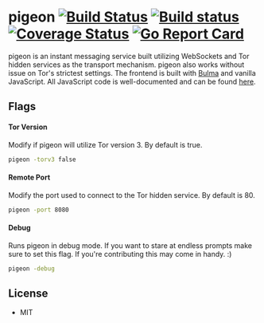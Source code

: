 # pigeon [![Build Status](https://github.com/ciehanski/pigeon/workflows/build/badge.svg)](https://github.com/ciehanski/pigeon/actions) [![Build status](https://ci.appveyor.com/api/projects/status/c69cpo8syshw7xlj?svg=true)](https://ci.appveyor.com/project/ciehanski/pigeon) [![Coverage Status](https://coveralls.io/repos/github/ciehanski/pigeon/badge.svg?branch=master)](https://coveralls.io/github/ciehanski/pigeon?branch=master) [![Go Report Card](https://goreportcard.com/badge/github.com/ciehanski/pigeon)](https://goreportcard.com/report/github.com/ciehanski/pigeon)

pigeon is an instant messaging service built utilizing WebSockets 
and Tor hidden services as the transport mechanism. pigeon also
works without issue on Tor's strictest settings. The frontend is 
built with [Bulma](https://bulma.io/) and vanilla JavaScript. All 
JavaScript code is well-documented and can be found [here](https://github.com/ciehanski/pigeon/blob/master/templates/chatroom.go).

## Flags

#### Tor Version

Modify if pigeon will utilize Tor version 3. By default is true.

```bash
pigeon -torv3 false
```

#### Remote Port

Modify the port used to connect to the Tor hidden service. By
default is 80.

```bash
pigeon -port 8080
```

#### Debug

Runs pigeon in debug mode. If you want to stare at endless prompts
make sure to set this flag. If you're contributing this may come
in handy. :)

```bash
pigeon -debug
```

## License
- MIT